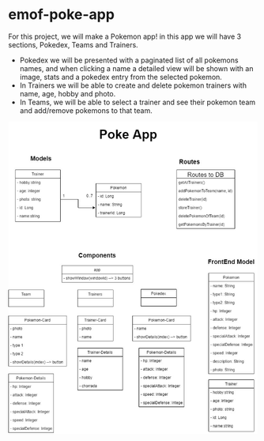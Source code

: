 # emof-poke-app
For this project, we will make a Pokemon app! in this app we will have 3 sections, Pokedex, Teams and Trainers. 
<ul>
  <li>Pokedex we will be presented with a paginated list of all pokemons names, and when clicking a name a detailed view will be shown with an image, 
  stats and a pokedex entry from the selected pokemon.</li>
  <li>In Trainers we will be able to create and delete pokemon trainers with name, age, hobby and photo.</li>
  <li>In Teams, we will be able to select a trainer and see their pokemon team and add/remove pokemons to that team. </li>
</ul>

![Diagram](https://github.com/Adrimava/Poke-app/blob/master/misc/diagrams/PokeAppDiagram.jpg)
